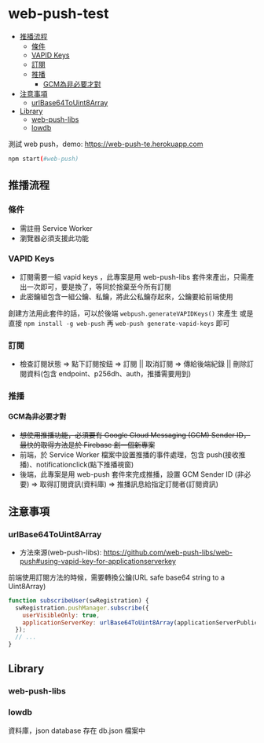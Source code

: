 # web-push-test <!-- omit in toc -->

- [推播流程](#推播流程)
  - [條件](#條件)
  - [VAPID Keys](#vapid-keys)
  - [訂閱](#訂閱)
  - [推播](#推播)
    - [GCM為非必要才對](#gcm為非必要才對)
- [注意事項](#注意事項)
  - [urlBase64ToUint8Array](#urlbase64touint8array)
- [Library](#library)
  - [web-push-libs](#web-push-libs)
  - [lowdb](#lowdb)

測試 web push，demo: https://web-push-te.herokuapp.com

```bash
npm start(#web-push)
```

## 推播流程

### 條件

- 需註冊 Service Worker
- 瀏覽器必須支援此功能

### VAPID Keys

- 訂閱需要一組 vapid keys ，此專案是用 web-push-libs 套件來產出，只需產出一次即可，要是換了，等同於捨棄至今所有訂閱
- 此密鑰組包含一組公鑰、私鑰，將此公私鑰存起來，公鑰要給前端使用

創建方法用此套件的話，可以於後端 `webpush.generateVAPIDKeys()` 來產生
或是直接 `npm install -g web-push` 再 `web-push generate-vapid-keys` 即可

### 訂閱

- 檢查訂閱狀態 => 點下訂閱按鈕 => 訂閱 || 取消訂閱 => 傳給後端紀錄 || 刪除訂閱資料(包含 endpoint、p256dh、auth，推播需要用到)

### 推播

#### GCM為非必要才對

- ~~想使用推播功能，必須要有 Google Cloud Messaging (GCM) Sender ID，最快的取得方法是於 Firebase 創一個新專案~~
- 前端，於 Service Worker 檔案中設置推播的事件處理，包含 push(接收推播)、notificationclick(點下推播視窗)
- 後端，此專案是用 web-push 套件來完成推播，設置 GCM Sender ID (非必要) => 取得訂閱資訊(資料庫) => 推播訊息給指定訂閱者(訂閱資訊)

## 注意事項

### urlBase64ToUint8Array

- 方法來源(web-push-libs): https://github.com/web-push-libs/web-push#using-vapid-key-for-applicationserverkey

前端使用訂閱方法的時候，需要轉換公鑰(URL safe base64 string to a Uint8Array)

```js
function subscribeUser(swRegistration) {
  swRegistration.pushManager.subscribe({
    userVisibleOnly: true,
    applicationServerKey: urlBase64ToUint8Array(applicationServerPublicKey),
  });
  // ...
}
```

## Library

### web-push-libs

### lowdb

資料庫，json database 存在 db.json 檔案中
